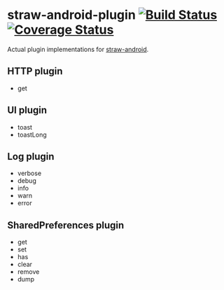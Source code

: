 straw-android-plugin [![Build Status](https://travis-ci.org/strawjs/straw-android-plugin.png?branch=master)](https://travis-ci.org/strawjs/straw-android-plugin) [![Coverage Status](https://coveralls.io/repos/strawjs/straw-android-plugin/badge.png?branch=master)](https://coveralls.io/r/strawjs/straw-android-plugin?branch=master)
====================

Actual plugin implementations for [straw-android](https://github.com/kt3k/straw-android).


HTTP plugin
-----------

- get

UI plugin
---------

- toast
- toastLong

Log plugin
----------

- verbose
- debug
- info
- warn
- error

SharedPreferences plugin
------------------------

- get
- set
- has
- clear
- remove
- dump
